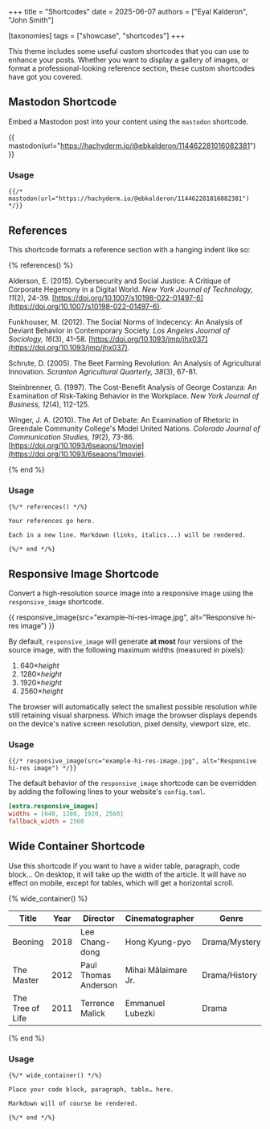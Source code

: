 +++
title = "Shortcodes"
date = 2025-06-07
authors = ["Eyal Kalderon", "John Smith"]

[taxonomies]
tags = ["showcase", "shortcodes"]
+++

This theme includes some useful custom shortcodes that you can use to enhance
your posts. Whether you want to display a gallery of images, or format a
professional-looking reference section, these custom shortcodes have got you
covered.

<!-- more -->

## Mastodon Shortcode

Embed a Mastodon post into your content using the `mastodon` shortcode.

{{ mastodon(url="https://hachyderm.io/@ebkalderon/114462281016082381") }}

### Usage

```jinja
{{/* mastodon(url="https://hachyderm.io/@ebkalderon/114462281016082381") */}}
```

## References

This shortcode formats a reference section with a hanging indent like so:

{% references() %}

Alderson, E. (2015). Cybersecurity and Social Justice: A Critique of Corporate
Hegemony in a Digital World. *New York Journal of Technology, 11*(2), 24-39.
[https://doi.org/10.1007/s10198-022-01497-6](https://doi.org/10.1007/s10198-022-01497-6).

Funkhouser, M. (2012). The Social Norms of Indecency: An Analysis of Deviant
Behavior in Contemporary Society. *Los Angeles Journal of Sociology, 16*(3),
41-58. [https://doi.org/10.1093/jmp/jhx037](https://doi.org/10.1093/jmp/jhx037).

Schrute, D. (2005). The Beet Farming Revolution: An Analysis of Agricultural
Innovation. *Scranton Agricultural Quarterly, 38*(3), 67-81.

Steinbrenner, G. (1997). The Cost-Benefit Analysis of George Costanza: An
Examination of Risk-Taking Behavior in the Workplace. *New York Journal of
Business, 12*(4), 112-125.

Winger, J. A. (2010). The Art of Debate: An Examination of Rhetoric in Greendale
Community College's Model United Nations. *Colorado Journal of Communication
Studies, 19*(2), 73-86.
[https://doi.org/10.1093/6seaons/1movie](https://doi.org/10.1093/6seaons/1movie).

{% end %}

### Usage

```jinja
{%/* references() */%}

Your references go here.

Each in a new line. Markdown (links, italics...) will be rendered.

{%/* end */%}
```

## Responsive Image Shortcode

Convert a high-resolution source image into a responsive image using the
`responsive_image` shortcode.

{{ responsive_image(src="example-hi-res-image.jpg", alt="Responsive hi-res image") }}

By default, `responsive_image` will generate **at most** four versions of the
source image, with the following maximum widths (measured in pixels):

1. 640×_height_
2. 1280×_height_
3. 1920×_height_
4. 2560×_height_

The browser will automatically select the smallest possible resolution while
still retaining visual sharpness. Which image the browser displays depends on
the device's native screen resolution, pixel density, viewport size, etc.

### Usage

```jinja
{{/* responsive_image(src="example-hi-res-image.jpg", alt="Responsive hi-res image") */}}
```

The default behavior of the `responsive_image` shortcode can be overridden by
adding the following lines to your website's `config.toml`.

```toml
[extra.responsive_images]
widths = [640, 1280, 1920, 2560]
fallback_width = 2560
```

## Wide Container Shortcode

Use this shortcode if you want to have a wider table, paragraph, code block...
On desktop, it will take up the width of the article. It will have no effect on
mobile, except for tables, which will get a horizontal scroll.

{% wide_container() %}

| Title             |  Year | Director             | Cinematographer       | Genre         | IMDb  | Duration     |
|-------------------|-------|----------------------|-----------------------|---------------|-------|--------------|
| Beoning           | 2018  | Lee Chang-dong       | Hong Kyung-pyo        | Drama/Mystery | 7.5   | 148 min      |
| The Master        | 2012  | Paul Thomas Anderson | Mihai Mălaimare Jr.   | Drama/History | 7.1   | 137 min      |
| The Tree of Life  | 2011  | Terrence Malick      | Emmanuel Lubezki      | Drama         | 6.8   | 139 min      |

{% end %}

### Usage

```jinja
{%/* wide_container() */%}

Place your code block, paragraph, table… here.

Markdown will of course be rendered.

{%/* end */%}
```
